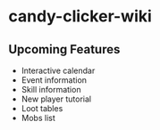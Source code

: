 # candy-clicker-wiki

## Upcoming Features

- Interactive calendar
- Event information
- Skill information
- New player tutorial
- Loot tables
- Mobs list
